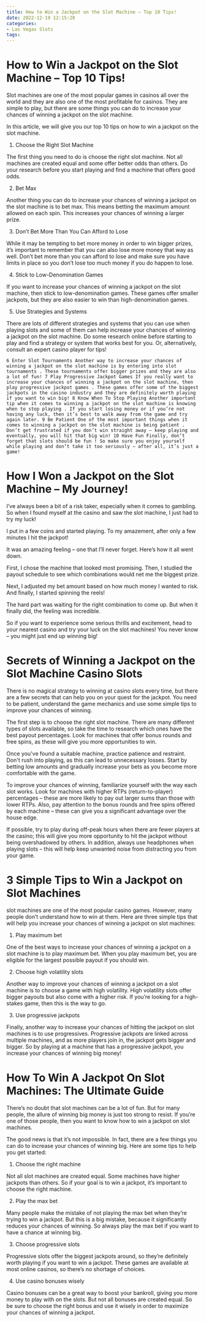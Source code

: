```yaml
---
title: How to Win a Jackpot on the Slot Machine – Top 10 Tips!
date: 2022-12-19 12:15:28
categories:
- Las Vegas Slots
tags:
---
```



#  How to Win a Jackpot on the Slot Machine – Top 10 Tips!

Slot machines are one of the most popular games in casinos all over the world and they are also one of the most profitable for casinos. They are simple to play, but there are some things you can do to increase your chances of winning a jackpot on the slot machine.

In this article, we will give you our top 10 tips on how to win a jackpot on the slot machine.

1. Choose the Right Slot Machine

The first thing you need to do is choose the right slot machine. Not all machines are created equal and some offer better odds than others. Do your research before you start playing and find a machine that offers good odds.

2. Bet Max

Another thing you can do to increase your chances of winning a jackpot on the slot machine is to bet max. This means betting the maximum amount allowed on each spin. This increases your chances of winning a larger prize.

3. Don’t Bet More Than You Can Afford to Lose

While it may be tempting to bet more money in order to win bigger prizes, it’s important to remember that you can also lose more money that way as well. Don’t bet more than you can afford to lose and make sure you have limits in place so you don’t lose too much money if you do happen to lose.

4. Stick to Low-Denomination Games

If you want to increase your chances of winning a jackpot on the slot machine, then stick to low-denomination games. These games offer smaller jackpots, but they are also easier to win than high-denomination games.

5. Use Strategies and Systems

There are lots of different strategies and systems that you can use when playing slots and some of them can help increase your chances of winning a jackpot on the slot machine. Do some research online before starting to play and find a strategy or system that works best for you. Or, alternatively, consult an expert casino player for tips!





















    6 Enter Slot Tournaments Another way to increase your chances of winning a jackpot on the slot machine is by entering into slot tournaments . These tournaments offer bigger prizes and they are also a lot of fun! 7 Play Progressive Jackpot Games If you really want to increase your chances of winning a jackpot on the slot machine, then play progressive jackpot games . These games offer some of the biggest jackpots in the casino industry and they are definitely worth playing if you want to win big! 8 Know When To Stop Playing Another important tip when it comes to winning a jackpot on the slot machine is knowing when to stop playing . If you start losing money or if you’re not having any luck, then it’s best to walk away from the game and try again later. 9 Be Patient One of the most important things when it comes to winning a jackpot on the slot machine is being patient . Don’t get frustrated if you don’t win straight away – keep playing and eventually, you will hit that big win! 10 Have Fun Finally, don’t forget that slots should be fun ! So make sure you enjoy yourself while playing and don’t take it too seriously – after all, it’s just a game!

#  How I Won a Jackpot on the Slot Machine – My Journey!

I’ve always been a bit of a risk taker, especially when it comes to gambling. So when I found myself at the casino and saw the slot machine, I just had to try my luck!

I put in a few coins and started playing. To my amazement, after only a few minutes I hit the jackpot!

It was an amazing feeling – one that I’ll never forget. Here’s how it all went down.

First, I chose the machine that looked most promising. Then, I studied the payout schedule to see which combinations would net me the biggest prize.

Next, I adjusted my bet amount based on how much money I wanted to risk. And finally, I started spinning the reels!

The hard part was waiting for the right combination to come up. But when it finally did, the feeling was incredible.

So if you want to experience some serious thrills and excitement, head to your nearest casino and try your luck on the slot machines! You never know – you might just end up winning big!

#  Secrets of Winning a Jackpot on the Slot Machine Casino Slots 

There is no magical strategy to winning at casino slots every time, but there are a few secrets that can help you on your quest for the jackpot. You need to be patient, understand the game mechanics and use some simple tips to improve your chances of winning.

The first step is to choose the right slot machine. There are many different types of slots available, so take the time to research which ones have the best payout percentages. Look for machines that offer bonus rounds and free spins, as these will give you more opportunities to win.

Once you've found a suitable machine, practice patience and restraint. Don't rush into playing, as this can lead to unnecessary losses. Start by betting low amounts and gradually increase your bets as you become more comfortable with the game.

To improve your chances of winning, familiarize yourself with the way each slot works. Look for machines with higher RTPs (return-to-player) percentages – these are more likely to pay out larger sums than those with lower RTPs. Also, pay attention to the bonus rounds and free spins offered by each machine – these can give you a significant advantage over the house edge.

If possible, try to play during off-peak hours when there are fewer players at the casino; this will give you more opportunity to hit the jackpot without being overshadowed by others. In addition, always use headphones when playing slots – this will help keep unwanted noise from distracting you from your game.

#  3 Simple Tips to Win a Jackpot on Slot Machines

 slot machines are one of the most popular casino games. However, many people don’t understand how to win at them. Here are three simple tips that will help you increase your chances of winning a jackpot on slot machines:

1. Play maximum bet

One of the best ways to increase your chances of winning a jackpot on a slot machine is to play maximum bet. When you play maximum bet, you are eligible for the largest possible payout if you should win.

2. Choose high volatility slots

Another way to improve your chances of winning a jackpot on a slot machine is to choose a game with high volatility. High volatility slots offer bigger payouts but also come with a higher risk. If you’re looking for a high-stakes game, then this is the way to go.

3. Use progressive jackpots

Finally, another way to increase your chances of hitting the jackpot on slot machines is to use progressives. Progressive jackpots are linked across multiple machines, and as more players join in, the jackpot gets bigger and bigger. So by playing at a machine that has a progressive jackpot, you increase your chances of winning big money!

#  How To Win A Jackpot On Slot Machines: The Ultimate Guide

There’s no doubt that slot machines can be a lot of fun. But for many people, the allure of winning big money is just too strong to resist. If you’re one of those people, then you want to know how to win a jackpot on slot machines.

The good news is that it’s not impossible. In fact, there are a few things you can do to increase your chances of winning big. Here are some tips to help you get started:

1. Choose the right machine

Not all slot machines are created equal. Some machines have higher jackpots than others. So if your goal is to win a jackpot, it’s important to choose the right machine.

2. Play the max bet

Many people make the mistake of not playing the max bet when they’re trying to win a jackpot. But this is a big mistake, because it significantly reduces your chances of winning. So always play the max bet if you want to have a chance at winning big.

3. Choose progressive slots

Progressive slots offer the biggest jackpots around, so they’re definitely worth playing if you want to win a jackpot. These games are available at most online casinos, so there’s no shortage of choices.

4. Use casino bonuses wisely

Casino bonuses can be a great way to boost your bankroll, giving you more money to play with on the slots. But not all bonuses are created equal. So be sure to choose the right bonus and use it wisely in order to maximize your chances of winning a jackpot.